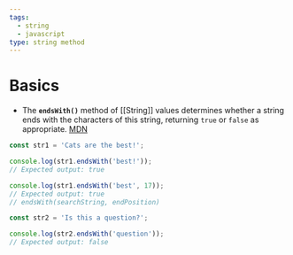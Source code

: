 ```yaml
---
tags:
  - string
  - javascript
type: string method
---
```

# Basics
- The **`endsWith()`** method of [[String]] values determines whether a string ends with the characters of this string, returning `true` or `false` as appropriate. [MDN](https://developer.mozilla.org/en-US/docs/Web/JavaScript/Reference/Global_Objects/String/endsWith)
```javascript
const str1 = 'Cats are the best!';

console.log(str1.endsWith('best!'));
// Expected output: true

console.log(str1.endsWith('best', 17));
// Expected output: true
// endsWith(searchString, endPosition)

const str2 = 'Is this a question?';

console.log(str2.endsWith('question'));
// Expected output: false

```
